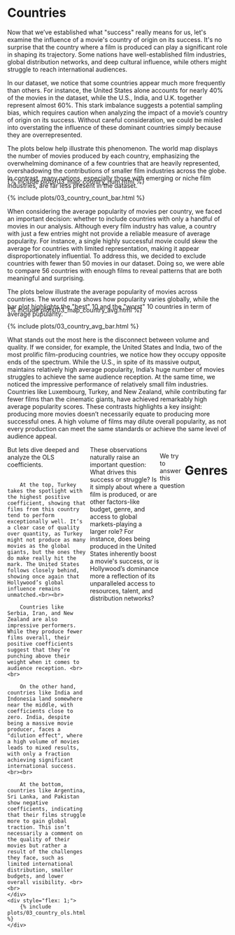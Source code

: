 # Countries

Now that we’ve established what "success" really means for us, let's examine the influence of a movie's country of origin on its success. It's no surprise that the country where a film is produced can play a significant role in shaping its trajectory. Some nations have well-established film industries, global distribution networks, and deep cultural influence, while others might struggle to reach international audiences.

In our dataset, we notice that some countries appear much more frequently than others. For instance, the United States alone accounts for nearly 40% of the movies in the dataset, while the U.S., India, and U.K. together represent almost 60%. This stark imbalance suggests a potential sampling bias, which requires caution when analyzing the impact of a movie’s country of origin on its success. Without careful consideration, we could be misled into overstating the influence of these dominant countries simply because they are overrepresented.

The plots below help illustrate this phenomenon. The world map displays the number of movies produced by each country, emphasizing the overwhelming dominance of a few countries that are heavily represented, overshadowing the contributions of smaller film industries across the globe. In contrast, many nations, especially those with emerging or niche film industries, are far less present in the dataset.

<div style="margin-top: -40px;">
    {% include plots/03_map_country_num.html %}
</div>

<div style="margin-top: 20px;">
    {% include plots/03_country_count_bar.html %}
</div>

When considering the average popularity of movies per country, we faced an important decision: whether to include countries with only a handful of movies in our analysis. Although every film industry has value, a country with just a few entries might not provide a reliable measure of average popularity. For instance, a single highly successful movie could skew the average for countries with limited representation, making it appear disproportionately influential. To address this, we decided to exclude countries with fewer than 50 movies in our dataset. Doing so, we were able to compare 56 countries with enough films to reveal patterns that are both meaningful and surprising.

The plots below illustrate the average popularity of movies across countries. The world map shows how popularity varies globally, while the bar plot highlights the "best" 10 and the "worst" 10 countries in term of average pupularity.

<div style="margin-top: -40px;">
    {% include plots/03_map_country_avg.html %}
</div>

<div style="margin-top: 20px;">
    {% include plots/03_country_avg_bar.html %}
</div>

What stands out the most here is the disconnect between volume and quality. If we consider, for example, the United States and India, two of the most prolific film-producing countries, we notice how they occupy opposite ends of the spectrum. While the U.S., in spite of its massive output, maintains relatively high average popularity, India’s huge number of movies struggles to achieve the same audience reception. At the same time, we noticed the impressive performance of relatively small film industries. Countries like Luxembourg, Turkey, and New Zealand, while contributing far fewer films than the cinematic giants, have achieved remarkably high average popularity scores. These contrasts highlights a key insight: producing more movies doesn’t necessarily equate to producing more successful ones. A high volume of films may dilute overall popularity, as not every production can meet the same standards or achieve the same level of audience appeal.

<div style="display: flex; align-items: flex-start">
    <div style="flex: 1; margin-right: 10px;">
        But lets dive deeped and analyze the OLS coefficients. <br><br>
		
		At the top, Turkey takes the spotlight with the highest positive coefficient, showing that films from this country tend to perform exceptionally well. It’s a clear case of quality over quantity, as Turkey might not produce as many movies as the global giants, but the ones they do make really hit the mark. The United States follows closely behind, showing once again that Hollywood’s global influence remains unmatched.<br><br>

		Countries like Serbia, Iran, and New Zealand are also impressive performers. While they produce fewer films overall, their positive coefficients suggest that they’re punching above their weight when it comes to audience reception. <br><br>
		
		On the other hand, countries like India and Indonesia land somewhere near the middle, with coefficients close to zero. India, despite being a massive movie producer, faces a "dilution effect", where a high volume of movies leads to mixed results, with only a fraction achieving significant international success. <br><br>

		At the bottom, countries like Argentina, Sri Lanka, and Pakistan show negative coefficients, indicating that their films struggle more to gain global traction. This isn’t necessarily a comment on the quality of their movies but rather a result of the challenges they face, such as limited international distribution, smaller budgets, and lower overall visibility. <br><br>
    </div>
    <div style="flex: 1;">
        {% include plots/03_country_ols.html %}
    </div>
</div>
These observations naturally raise an important question: What drives this success or struggle? Is it simply about where a film is produced, or are other factors-like budget, genre, and access to global markets-playing a larger role? For instance, does being produced in the United States inherently boost a movie's success, or is Hollywood’s dominance more a reflection of its unparalleled access to resources, talent, and distribution networks?

We try to answer this question 

# Genres
